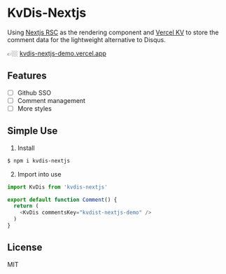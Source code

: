 # KvDis-Nextjs

Using [Nextjs RSC](https://nextjs.org/docs/app/building-your-application/rendering/server-components) as the rendering component and [Vercel KV](https://vercel.com/docs/storage/vercel-kv) to store the comment data for the lightweight alternative to Disqus.

👉🏼 [kvdis-nextjs-demo.vercel.app](https://kvdis-nextjs-demo.vercel.app/)

## Features

* [ ] Github SSO
* [ ] Comment management
* [ ] More styles

## Simple Use

1. Install

```bash
$ npm i kvdis-nextjs
```


2. Import into use

```ts
import KvDis from 'kvdis-nextjs'

export default function Comment() {
  return (
    <KvDis commentsKey="kvdist-nextjs-demo" />
  )
}
```

## License

MIT
